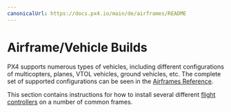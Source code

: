 ```yaml
---
canonicalUrl: https://docs.px4.io/main/de/airframes/README
---
```


# Airframe/Vehicle Builds

PX4 supports numerous types of vehicles, including different configurations of multicopters, planes, VTOL vehicles, ground vehicles, etc. The complete set of supported configurations can be seen in the [Airframes Reference](../airframes/airframe_reference.md).

This section contains instructions for how to install several different [flight controllers](../flight_controller/README.md) on a number of common frames.